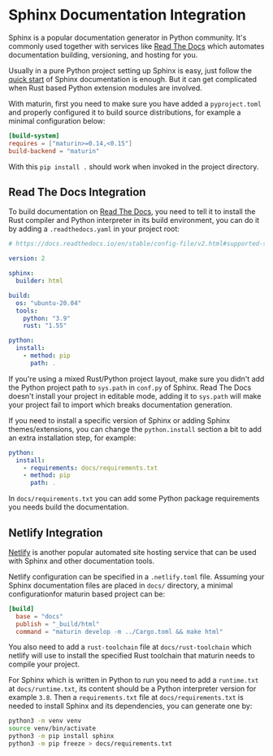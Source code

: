 # Sphinx Documentation Integration

Sphinx is a popular documentation generator in Python community.
It's commonly used together with services like [Read The Docs](https://readthedocs.org/)
which automates documentation building, versioning, and hosting for you.

Usually in a pure Python project setting up Sphinx is easy, just follow the
[quick start](https://www.sphinx-doc.org/en/master/usage/quickstart.html) of
Sphinx documentation is enough. But it can get complicated when Rust
based Python extension modules are involved.

With maturin, first you need to make sure you have added a `pyproject.toml` and
properly configured it to build source distributions, for example a minimal configuration below:

```toml
[build-system]
requires = ["maturin>=0.14,<0.15"]
build-backend = "maturin"
```

With this `pip install .` should work when invoked in the project directory.

## Read The Docs Integration

To build documentation on [Read The Docs](https://readthedocs.org/), you need
to tell it to install the Rust compiler and Python interpreter in its build environment,
you can do it by adding a `.readthedocs.yaml` in your project root:

```yaml
# https://docs.readthedocs.io/en/stable/config-file/v2.html#supported-settings

version: 2

sphinx:
  builder: html

build:
  os: "ubuntu-20.04"
  tools:
    python: "3.9"
    rust: "1.55"

python:
  install:
    - method: pip
      path: .
```

If you're using a mixed Rust/Python project layout, make sure you didn't add the
Python project path to `sys.path` in `conf.py` of Sphinx. Read The Docs
doesn't install your project in editable mode, adding it to `sys.path` will make
your project fail to import which breaks documentation generation.

If you need to install a specific version of Sphinx or adding Sphinx
themes/extensions, you can change the `python.install` section a bit to add an
extra installation step, for example:

```yaml
python:
  install:
    - requirements: docs/requirements.txt
    - method: pip
      path: .
```

In `docs/requirements.txt` you can add some Python package requirements you
needs build the documentation.

## Netlify Integration

[Netlify](https://www.netlify.com/) is another popular automated site hosting
service that can be used with Sphinx and other documentation tools.

Netlify configuration can be specified in a `.netlify.toml` file. Assuming your
Sphinx documentation files are placed in `docs/` directory, a minimal
configurationfor maturin based project can be:

```toml
[build]
  base = "docs"
  publish = "_build/html"
  command = "maturin develop -m ../Cargo.toml && make html"
```

You also need to add a `rust-toolchain` file at `docs/rust-toolchain` which netlify
will use to install the specified Rust toolchain that maturin needs to compile
your project.

For Sphinx which is written in Python to run you need to add a `runtime.txt` at
`docs/runtime.txt`, its content should be a Python interpreter version for
example `3.8`. Then a `requirements.txt` file at `docs/requirements.txt` is
needed to install Sphinx and its dependencies, you can generate one by:

```bash
python3 -m venv venv
source venv/bin/activate
python3 -m pip install sphinx
python3 -m pip freeze > docs/requirements.txt
```
